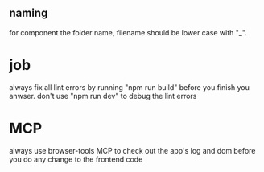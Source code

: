 ## naming

for component the folder name, filename should be lower case with "\_".

# job

always fix all lint errors by running "npm run build" before you finish you anwser.
don't use "npm run dev" to debug the lint errors

# MCP

always use browser-tools MCP to check out the app's log and dom before you do any change to the frontend code
